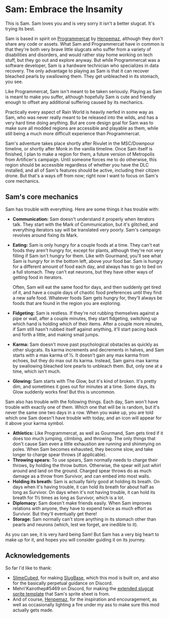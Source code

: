 # Sam: Embrace the Insamity

This is Sam. Sam loves you and is very sorry it isn't a better slugcat. It's
trying its best.

Sam is based in spirit on
[Programmercat](https://github.com/henpemaz/PartModPartMeme/tree/master/ProgrammerCat)
by [Henpemaz,](https://github.com/henpemaz) although they don't share any code
or assets. What Sam and Programmercat have in common is that they're both very
brave little slugcats who suffer from a variety of disabilities and disorders,
and would rather stay home working on tech stuff, but they go out and explore
anyway. But while Programmercat was a software developer, Sam is a hardware
technician who specializes in data recovery. The only advantage to playing as
Sam is that it can recover bleached pearls by swallowing them. They get
unbleached in its stomach, you see.

Like Programmercat, Sam isn't meant to be taken seriously. Playing as Sam is
meant to make you suffer, although hopefully Sam is cute and friendly enough to
offset any additional suffering caused by its mechanics.

Practically every aspect of Rain World is heavily nerfed in some way as Sam, who
was never really meant to be released into the wilds, and has a very hard time
doing anything. But are core design goal for Sam was to make sure all modded
regions are accessible and playable as them, while still being a much more
difficult experience than Programmercat.

Sam's adventure takes place shortly after Rivulet in the MSC/Downpour timeline,
or shortly after Monk in the vanilla timeline. Once Sam itself is finished, I
plan to make a region for them, a future version of Metropolis from Artificer's
campaign. Until someone forces me to do otherwise, this region should be
accessible regardless of whether you have the DLC installed, and all of Sam's
features should be active, including their citizen drone. But that's a ways off
from now; right now I want to focus on Sam's core mechanics.

## Sam's core mechanics

Sam has trouble with everything. Here are some things it has trouble with:

- **Communication:** Sam doesn't understand it properly when iterators talk.
  They start with the Mark of Communication, but it's glitched, and everything
  iterators say will be translated very poorly. Sam's campaign revolves around
  fixing its Mark.
- **Eating:** Sam is only hungry for a couple foods at a time. They can't eat
  foods they aren't hungry for, except for plants, although they're not very
  filling if Sam isn't hungry for them. Like with Gourmand, you'll see what Sam
  is hungry for in the bottom left, above your food bar. Sam is hungry for a
  different amount of food each day, and always has to go to bed on a full
  stomach. They can't eat neurons, but they have other ways of getting food in
  iterators.
  
  Often, Sam will eat the same food for days, and then suddenly get tired of it,
  and have a couple days of chaotic food preferences until they find a new safe
  food. Whatever foods Sam gets hungry for, they'll always be foods that are
  found in the region you are exploring.
- **Fidgeting:** Sam is restless. If they're not rubbing themselves against a
  pipe or wall, after a couple minutes, they start fidgeting, switching up which
  hand is holding which of their items. After a couple more minutes, if Sam
  still hasn't rubbed itself against anything, it'll start pacing back and forth
  a little, and making small jumps.
- **Karma:** Sam doesn't move past psychological obstacles as quickly as other
  slugcats. Its karma increments and decrements in halves, and Sam starts with a
  max karma of ½. It doesn't gain any max karma from echoes, but they do max out
  its karma. Instead, Sam gains max karma by swallowing bleached lore pearls to
  unbleach them. But, only one at a time, which isn't much.
- **Glowing:** Sam starts with The Glow, but it's kind of broken. It's pretty
  dim, and sometimes it goes out for minutes at a time. Some days, its Glow
  suddenly works fine! But this is uncommon.

Sam also has trouble with the following things. Each day, Sam won't have trouble
with exactly one of them. Which one that will be is random, but it's never the
same one two days in a row. When you wake up, you are told which one Sam doesn't
have trouble with today, and an icon will appear for it above your karma symbol.

- **Athletics:** Like Programmercat, as well as Gourmand, Sam gets tired if it
  does too much jumping, climbing, and throwing. The only things that don't
  cause Sam even a little exhaustion are running and shimmying on poles. When
  Sam becomes exhausted, they become slow, and take longer to charge spear
  throws (if applicable).
- **Throwing spears:** To use spears, Sam normally needs to charge their throws,
  by holding the throw button. Otherwise, the spear will just whirl around and
  land on the ground. Charged spear throws do as much damage as a throw from
  Survivor, and can embed into most walls.
- **Holding its breath:** Sam is actually fairly good at holding its breath. On
  days when it's having trouble, it can hold its breath for about half as long
  as Survivor. On days when it's not having trouble, it can hold its breath for
  1½ times as long as Survivor, which is a lot.
- **Diplomacy:** Sam doesn't make friends easily. When Sam improves relations
  with anyone, they have to expend twice as much effort as Survivor. But they'll
  eventually get there!
- **Storage:** Sam normally can't store anything in its stomach other than
  pearls and neurons (which, lest we forget, are inedible to it).

As you can see, it is very hard being Sam! But Sam has a very big heart to make
up for it, and hopes you will consider guiding it on its journey.

## Acknowledgements

So far I'd like to thank:

- [SlimeCubed,](https://github.com/SlimeCubed) for making
  [SlugBase,](https://github.com/SlimeCubed/SlugBase) which this mod is built
  on, and also for the basically perpetual guidance on Discord.
- Mehri'Kairothep#5469 on Discord, for making the [extended slugcat sprite
  template](https://drive.google.com/file/d/1P71MQ0kAAVbEc7W7g7xhD_YeGU-7POcR/view)
  that Sam's sprite sheet is from.
- And of course, [Henpemaz,](https://github.com/henpemaz) for the inspiration
  and encouragement, as well as occasionally lighting a fire under my ass to
  make sure this mod actually gets made.
